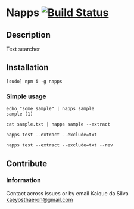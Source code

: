 # Napps [![Build Status](https://travis-ci.org/ktfth/napps.svg?branch=master)](https://travis-ci.org/ktfth/napps)

## Description

Text searcher

## Installation

```
[sudo] npm i -g napps
```

### Simple usage

```
echo "some sample" | napps sample
sample (1)
```

```
cat sample.txt | napps sample --extract
```

```
napps test --extract --exclude=txt
```

```
napps test --extract --exclude=txt --rev
```

## Contribute

### Information

Contact across issues or by email Kaique da Silva <kaeyosthaeron@gmail.com>
